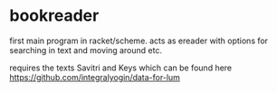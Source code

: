 # bookreader
first main program in racket/scheme.  acts as ereader with options for searching in text and moving around etc.

requires the texts Savitri and Keys
which can be found here
https://github.com/integralyogin/data-for-lum
